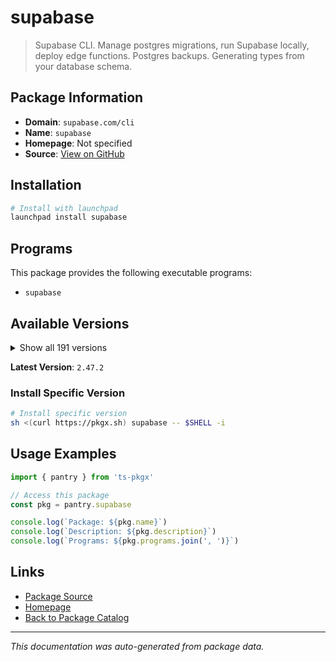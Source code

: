 # supabase

> Supabase CLI. Manage postgres migrations, run Supabase locally, deploy edge functions. Postgres backups. Generating types from your database schema.

## Package Information

- **Domain**: `supabase.com/cli`
- **Name**: `supabase`
- **Homepage**: Not specified
- **Source**: [View on GitHub](https://github.com/pkgxdev/pantry/tree/main/projects/supabase.com/cli/package.yml)

## Installation

```bash
# Install with launchpad
launchpad install supabase
```

## Programs

This package provides the following executable programs:

- `supabase`

## Available Versions

<details>
<summary>Show all 191 versions</summary>

- `2.47.2`, `2.45.5`, `2.40.7`, `2.40.6`, `2.39.2`
- `2.34.3`, `2.33.9`, `2.33.7`, `2.33.5`, `2.33.4`
- `2.33.3`, `2.31.8`, `2.31.7`, `2.31.4`, `2.30.4`
- `2.26.9`, `2.24.3`, `2.23.4`, `2.22.12`, `2.22.6`
- `2.22.4`, `2.20.12`, `2.20.5`, `2.20.3`, `2.19.7`
- `2.19.6`, `2.19.5`, `2.15.8`, `2.12.1`, `2.12.0`
- `2.9.6`, `2.6.8`, `2.2.1`, `2.1.1`, `2.0.0`
- `1.226.3`, `1.223.10`, `1.223.7`, `1.219.2`, `1.219.0`
- `1.215.0`, `1.207.9`, `1.207.8`, `1.204.3`, `1.203.0`
- `1.200.3`, `1.192.5`, `1.191.3`, `1.190.0`, `1.188.4`
- `1.187.10`, `1.187.8`, `1.187.3`, `1.183.5`, `1.178.2`
- `1.176.10`, `1.176.9`, `1.176.4`, `1.176.2`, `1.172.2`
- `1.169.8`, `1.169.6`, `1.167.4`, `1.165.0`, `1.164.1`
- `1.163.6`, `1.163.2`, `1.162.4`, `1.161.0`, `1.159.1`
- `1.157.2`, `1.157.1`, `1.153.4`, `1.153.1`, `1.151.1`
- `1.150.0`, `1.149.4`, `1.148.6`, `1.145.4`, `1.145.2`
- `1.142.2`, `1.142.1`, `1.138.1`, `1.138.0`, `1.137.3`
- `1.137.2`, `1.137.1`, `1.137.0`, `1.136.3`, `1.136.2`
- `1.136.1`, `1.136.0`, `1.135.0`, `1.134.8`, `1.134.6`
- `1.134.5`, `1.134.4`, `1.134.3`, `1.134.2`, `1.134.1`
- `1.134.0`, `1.133.3`, `1.133.2`, `1.133.1`, `1.133.0`
- `1.132.1`, `1.132.0`, `1.131.5`, `1.131.4`, `1.131.3`
- `1.131.2`, `1.131.1`, `1.131.0`, `1.130.0`, `1.129.3`
- `1.129.2`, `1.129.1`, `1.129.0`, `1.128.1`, `1.128.0`
- `1.127.4`, `1.127.3`, `1.127.2`, `1.127.1`, `1.127.0`
- `1.126.2`, `1.126.1`, `1.126.0`, `1.125.0`, `1.124.2`
- `1.124.1`, `1.124.0`, `1.123.6`, `1.123.5`, `1.123.4`
- `1.123.3`, `1.123.2`, `1.123.1`, `1.123.0`, `1.122.0`
- `1.121.1`, `1.121.0`, `1.120.0`, `1.119.1`, `1.119.0`
- `1.118.2`, `1.118.1`, `1.118.0`, `1.117.1`, `1.117.0`
- `1.116.1`, `1.116.0`, `1.115.5`, `1.115.4`, `1.115.3`
- `1.115.2`, `1.115.1`, `1.115.0`, `1.114.1`, `1.114.0`
- `1.113.3`, `1.113.2`, `1.113.1`, `1.113.0`, `1.112.2`
- `1.112.1`, `1.112.0`, `1.111.4`, `1.111.3`, `1.111.2`
- `1.111.1`, `1.111.0`, `1.110.3`, `1.110.2`, `1.110.1`
- `1.110.0`, `1.109.1`, `1.109.0`, `1.108.4`, `1.108.3`
- `1.108.2`, `1.108.1`, `1.108.0`, `1.107.1`, `1.107.0`
- `1.106.1`, `1.106.0`, `1.105.0`, `1.104.2`, `1.104.1`
- `1.104.0`

</details>

**Latest Version**: `2.47.2`

### Install Specific Version

```bash
# Install specific version
sh <(curl https://pkgx.sh) supabase -- $SHELL -i
```

## Usage Examples

```typescript
import { pantry } from 'ts-pkgx'

// Access this package
const pkg = pantry.supabase

console.log(`Package: ${pkg.name}`)
console.log(`Description: ${pkg.description}`)
console.log(`Programs: ${pkg.programs.join(', ')}`)
```

## Links

- [Package Source](https://github.com/pkgxdev/pantry/tree/main/projects/supabase.com/cli/package.yml)
- [Homepage](#)
- [Back to Package Catalog](../../../package-catalog.md)

---

*This documentation was auto-generated from package data.*
